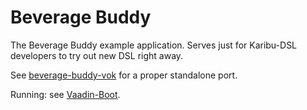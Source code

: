 # Beverage Buddy

The Beverage Buddy example application. Serves just for Karibu-DSL developers to
try out new DSL right away.

See [beverage-buddy-vok](https://github.com/mvysny/beverage-buddy-vok)
for a proper standalone port.

Running: see [Vaadin-Boot](https://github.com/mvysny/vaadin-boot).
